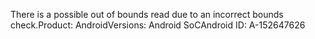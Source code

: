 There is a possible out of bounds read due to an incorrect bounds check.Product: AndroidVersions: Android SoCAndroid ID: A-152647626